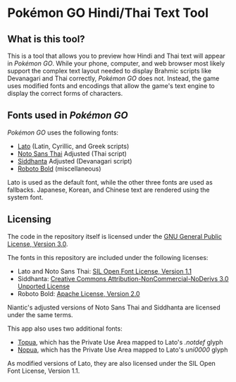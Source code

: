 # Pokémon GO Hindi/Thai Text Tool
## What is this tool?
This is a tool that allows you to preview how Hindi and Thai text will appear in <i>Pokémon GO</i>.
While your phone, computer, and web browser most likely support the complex text layout needed to display Brahmic scripts like Devanagari and Thai correctly, _Pokémon GO_ does not.
Instead, the game uses modified fonts and encodings that allow the game's text engine to display the correct forms of characters.
<!--
To convert your text into the format used by <i>Pokémon GO</i>, tap the "Encode" button.
To convert text from <i>Pokémon GO</i> into a readable format, tap the "Decode" button.
-->

## Fonts used in _Pokémon GO_
_Pokémon GO_ uses the following fonts:
- [Lato](https://fonts.google.com/specimen/Lato) (Latin, Cyrillic, and Greek scripts)
- [Noto Sans Thai](https://fonts.google.com/noto/specimen/Noto+Sans+Thai) Adjusted (Thai script)
- [Siddhanta](https://svayambhava.blogspot.com/2014/01/siddhanta.html) Adjusted (Devanagari script)
- [Roboto Bold](https://fonts.google.com/specimen/Roboto) (miscellaneous)

Lato is used as the default font, while the other three fonts are used as fallbacks.
Japanese, Korean, and Chinese text are rendered using the system font.


## Licensing
The code in the repository itself is licensed under the [GNU General Public License, Version 3.0](LICENSE).

The fonts in this repository are included under the following licenses:
- Lato and Noto Sans Thai: [SIL Open Font License, Version 1.1](https://scripts.sil.org/cms/scripts/page.php?site_id=nrsi&id=OFL)
- Siddhanta: [Creative Commons Attribution-NonCommercial-NoDerivs 3.0 Unported License](https://creativecommons.org/licenses/by-nc-nd/3.0/)
- Roboto Bold: [Apache License, Version 2.0](https://www.apache.org/licenses/LICENSE-2.0)

Niantic's adjusted versions of Noto Sans Thai and Siddhanta are licensed under the same terms.

This app also uses two additional fonts:
- [Topua](preview/fonts/Topua-Regular.ttf), which has the Private Use Area mapped to Lato's _.notdef_ glyph
- [Nopua](preview/fonts/Topua-Regular.ttf), which has the Private Use Area mapped to Lato's _uni0000_ glyph

As modified versions of Lato, they are also licensed under the SIL Open Font License, Version 1.1.
